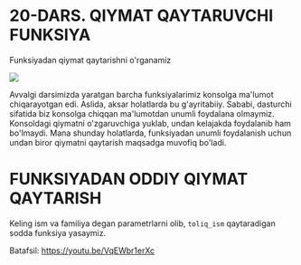 # 20-DARS. QIYMAT QAYTARUVCHI FUNKSIYA

Funksiyadan qiymat qaytarishni o'rganamiz

![](https://gblobscdn.gitbook.com/assets%2F-MGbkqs1tROquIT6oqUs%2F-Mc-5yGQPZTBaGoehQdL%2F-Mc-7xpq4Puu3KEjmT0R%2FSD_YT_TG_logo_mini.png?alt=media&token=929fe67b-ec12-4f63-b33e-e9c5e3d8ad09)

Avvalgi darsimizda yaratgan barcha funksiyalarimiz konsolga ma'lumot chiqarayotgan edi. Aslida, aksar holatlarda bu g'ayritabiiy. Sababi, dasturchi sifatida biz konsolga chiqqan ma'lumotdan unumli foydalana olmaymiz. Konsoldagi qiymatni o'zgaruvchiga yuklab, undan kelajakda foydalanib ham bo'lmaydi. Mana shunday holatlarda, funksiyadan unumli foydalanish uchun undan biror qiymatni qaytarish maqsadga muvofiq bo'ladi.

# FUNKSIYADAN ODDIY QIYMAT QAYTARISH

Keling ism va familiya degan parametrlarni olib, `toliq_ism` qaytaradigan sodda funksiya yasaymiz.

Batafsil: https://youtu.be/VqEWbr1erXc
